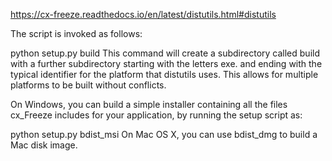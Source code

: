 https://cx-freeze.readthedocs.io/en/latest/distutils.html#distutils

The script is invoked as follows:

python setup.py build
This command will create a subdirectory called build with a further subdirectory starting with the letters exe. and ending with the typical identifier for the platform that distutils uses. This allows for multiple platforms to be built without conflicts.

On Windows, you can build a simple installer containing all the files cx_Freeze includes for your application, by running the setup script as:

python setup.py bdist_msi
On Mac OS X, you can use bdist_dmg to build a Mac disk image.